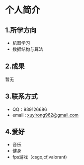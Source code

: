 # 个人简介

## 1.所学方向

- 机器学习
- 数据结构与算法

## 2.成果

暂无

## 3.联系方式

- QQ：939126686
- email : xuyirong962@gmail.com

## 4.爱好

- 音乐
- 健身
- fps游戏（csgo,cf,valorant)